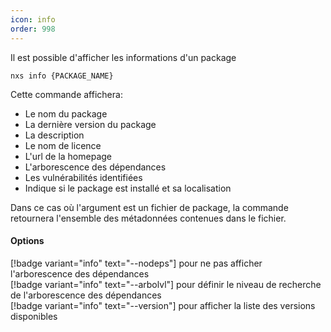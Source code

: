 ```yaml
---
icon: info
order: 998
---
```

Il est possible d'afficher les informations d'un package

```console
nxs info {PACKAGE_NAME}
```

Cette commande affichera:
- Le nom du package
- La dernière version du package
- La description
- Le nom de licence
- L'url de la homepage
- L'arborescence des dépendances
- Les vulnérabilités identifiées
- Indique si le package est installé et sa localisation

Dans ce cas où l'argument est un fichier de package, la commande retournera l'ensemble des métadonnées contenues dans le fichier. 
<br>
#### Options

[!badge variant="info" text="--nodeps"] pour ne pas afficher l'arborescence des dépendances<br>
[!badge variant="info" text="--arbolvl"] pour définir le niveau de recherche de l'arborescence des dépendances<br>
[!badge variant="info" text="--version"] pour afficher la liste des versions disponibles